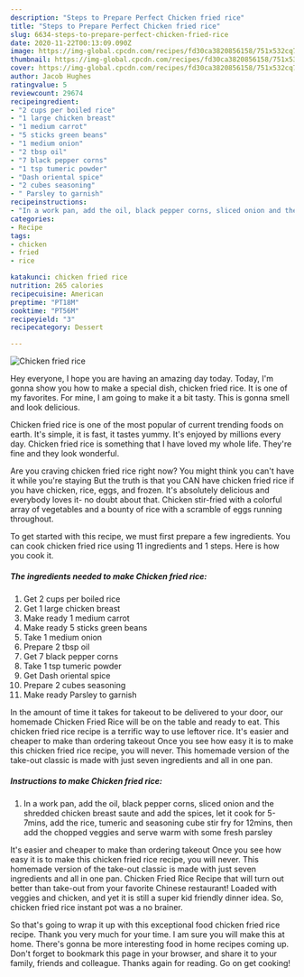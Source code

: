 ```yaml
---
description: "Steps to Prepare Perfect Chicken fried rice"
title: "Steps to Prepare Perfect Chicken fried rice"
slug: 6634-steps-to-prepare-perfect-chicken-fried-rice
date: 2020-11-22T00:13:09.090Z
image: https://img-global.cpcdn.com/recipes/fd30ca3820856158/751x532cq70/chicken-fried-rice-recipe-main-photo.jpg
thumbnail: https://img-global.cpcdn.com/recipes/fd30ca3820856158/751x532cq70/chicken-fried-rice-recipe-main-photo.jpg
cover: https://img-global.cpcdn.com/recipes/fd30ca3820856158/751x532cq70/chicken-fried-rice-recipe-main-photo.jpg
author: Jacob Hughes
ratingvalue: 5
reviewcount: 29674
recipeingredient:
- "2 cups per boiled rice"
- "1 large chicken breast"
- "1 medium carrot"
- "5 sticks green beans"
- "1 medium onion"
- "2 tbsp oil"
- "7 black pepper corns"
- "1 tsp tumeric powder"
- "Dash oriental spice"
- "2 cubes seasoning"
- " Parsley to garnish"
recipeinstructions:
- "In a work pan, add the oil, black pepper corns, sliced onion and the shredded chicken breast saute and add the spices, let it cook for 5-7mins, add the rice, tumeric and seasoning cube stir fry for 12mins, then add the chopped veggies and serve warm with some fresh parsley"
categories:
- Recipe
tags:
- chicken
- fried
- rice

katakunci: chicken fried rice 
nutrition: 265 calories
recipecuisine: American
preptime: "PT18M"
cooktime: "PT56M"
recipeyield: "3"
recipecategory: Dessert

---
```



![Chicken fried rice](https://img-global.cpcdn.com/recipes/fd30ca3820856158/751x532cq70/chicken-fried-rice-recipe-main-photo.jpg)

Hey everyone, I hope you are having an amazing day today. Today, I'm gonna show you how to make a special dish, chicken fried rice. It is one of my favorites. For mine, I am going to make it a bit tasty. This is gonna smell and look delicious.

Chicken fried rice is one of the most popular of current trending foods on earth. It's simple, it is fast, it tastes yummy. It's enjoyed by millions every day. Chicken fried rice is something that I have loved my whole life. They're fine and they look wonderful.

Are you craving chicken fried rice right now? You might think you can&#39;t have it while you&#39;re staying But the truth is that you CAN have chicken fried rice if you have chicken, rice, eggs, and frozen. It&#39;s absolutely delicious and everybody loves it- no doubt about that. Chicken stir-fried with a colorful array of vegetables and a bounty of rice with a scramble of eggs running throughout.


To get started with this recipe, we must first prepare a few ingredients. You can cook chicken fried rice using 11 ingredients and 1 steps. Here is how you cook it.

<!--inarticleads1-->

##### The ingredients needed to make Chicken fried rice:

1. Get 2 cups per boiled rice
1. Get 1 large chicken breast
1. Make ready 1 medium carrot
1. Make ready 5 sticks green beans
1. Take 1 medium onion
1. Prepare 2 tbsp oil
1. Get 7 black pepper corns
1. Take 1 tsp tumeric powder
1. Get Dash oriental spice
1. Prepare 2 cubes seasoning
1. Make ready  Parsley to garnish


In the amount of time it takes for takeout to be delivered to your door, our homemade Chicken Fried Rice will be on the table and ready to eat. This chicken fried rice recipe is a terrific way to use leftover rice. It&#39;s easier and cheaper to make than ordering takeout Once you see how easy it is to make this chicken fried rice recipe, you will never. This homemade version of the take-out classic is made with just seven ingredients and all in one pan. 

<!--inarticleads2-->

##### Instructions to make Chicken fried rice:

1. In a work pan, add the oil, black pepper corns, sliced onion and the shredded chicken breast saute and add the spices, let it cook for 5-7mins, add the rice, tumeric and seasoning cube stir fry for 12mins, then add the chopped veggies and serve warm with some fresh parsley


It&#39;s easier and cheaper to make than ordering takeout Once you see how easy it is to make this chicken fried rice recipe, you will never. This homemade version of the take-out classic is made with just seven ingredients and all in one pan. Chicken Fried Rice Recipe that will turn out better than take-out from your favorite Chinese restaurant! Loaded with veggies and chicken, and yet it is still a super kid friendly dinner idea. So, chicken fried rice instant pot was a no brainer. 

So that's going to wrap it up with this exceptional food chicken fried rice recipe. Thank you very much for your time. I am sure you will make this at home. There's gonna be more interesting food in home recipes coming up. Don't forget to bookmark this page in your browser, and share it to your family, friends and colleague. Thanks again for reading. Go on get cooking!
